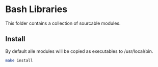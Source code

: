 # Bash Libraries
This folder contains a collection of sourcable modules.

## Install

By default alle modules will be copied as executables to /usr/local/bin.

```bash
make install
```
